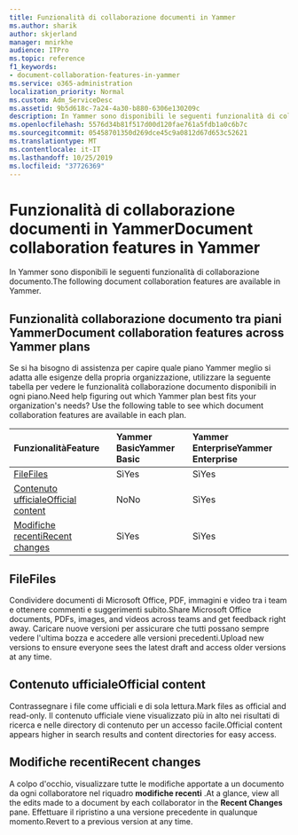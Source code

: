 ```yaml
---
title: Funzionalità di collaborazione documenti in Yammer
ms.author: sharik
author: skjerland
manager: mnirkhe
audience: ITPro
ms.topic: reference
f1_keywords:
- document-collaboration-features-in-yammer
ms.service: o365-administration
localization_priority: Normal
ms.custom: Adm_ServiceDesc
ms.assetid: 9b5d618c-7a24-4a30-b880-6306e130209c
description: In Yammer sono disponibili le seguenti funzionalità di collaborazione documento.
ms.openlocfilehash: 5576d34b81f517d00d120fae761a5fdb1a0c6b7c
ms.sourcegitcommit: 05458701350d269dce45c9a0812d67d653c52621
ms.translationtype: MT
ms.contentlocale: it-IT
ms.lasthandoff: 10/25/2019
ms.locfileid: "37726369"
---
```

# <a name="document-collaboration-features-in-yammer"></a><span data-ttu-id="35b12-103">Funzionalità di collaborazione documenti in Yammer</span><span class="sxs-lookup"><span data-stu-id="35b12-103">Document collaboration features in Yammer</span></span>

<span data-ttu-id="35b12-104">In Yammer sono disponibili le seguenti funzionalità di collaborazione documento.</span><span class="sxs-lookup"><span data-stu-id="35b12-104">The following document collaboration features are available in Yammer.</span></span>
  
## <a name="document-collaboration-features-across-yammer-plans"></a><span data-ttu-id="35b12-105">Funzionalità collaborazione documento tra piani Yammer</span><span class="sxs-lookup"><span data-stu-id="35b12-105">Document collaboration features across Yammer plans</span></span>

<span data-ttu-id="35b12-p101">Se si ha bisogno di assistenza per capire quale piano Yammer meglio si adatta alle esigenze della propria organizzazione, utilizzare la seguente tabella per vedere le funzionalità collaborazione documento disponibili in ogni piano.</span><span class="sxs-lookup"><span data-stu-id="35b12-p101">Need help figuring out which Yammer plan best fits your organization's needs? Use the following table to see which document collaboration features are available in each plan.</span></span>
  
|<span data-ttu-id="35b12-108">**Funzionalità**</span><span class="sxs-lookup"><span data-stu-id="35b12-108">**Feature**</span></span>|<span data-ttu-id="35b12-109">**Yammer Basic**</span><span class="sxs-lookup"><span data-stu-id="35b12-109">**Yammer Basic**</span></span>|<span data-ttu-id="35b12-110">**Yammer Enterprise**</span><span class="sxs-lookup"><span data-stu-id="35b12-110">**Yammer Enterprise**</span></span>|
|:-----|:-----|:-----|
|[<span data-ttu-id="35b12-111">File</span><span class="sxs-lookup"><span data-stu-id="35b12-111">Files</span></span>](document-collaboration-features-in-yammer.md#files) <br/> |<span data-ttu-id="35b12-112">Sì</span><span class="sxs-lookup"><span data-stu-id="35b12-112">Yes</span></span>  <br/> |<span data-ttu-id="35b12-113">Sì</span><span class="sxs-lookup"><span data-stu-id="35b12-113">Yes</span></span>  <br/> |
|[<span data-ttu-id="35b12-114">Contenuto ufficiale</span><span class="sxs-lookup"><span data-stu-id="35b12-114">Official content</span></span>](document-collaboration-features-in-yammer.md#official-content) <br/> |<span data-ttu-id="35b12-115">No</span><span class="sxs-lookup"><span data-stu-id="35b12-115">No</span></span>  <br/> |<span data-ttu-id="35b12-116">Sì</span><span class="sxs-lookup"><span data-stu-id="35b12-116">Yes</span></span>  <br/> |
|[<span data-ttu-id="35b12-117">Modifiche recenti</span><span class="sxs-lookup"><span data-stu-id="35b12-117">Recent changes</span></span>](document-collaboration-features-in-yammer.md#recent-changes) <br/> |<span data-ttu-id="35b12-118">Sì</span><span class="sxs-lookup"><span data-stu-id="35b12-118">Yes</span></span>  <br/> |<span data-ttu-id="35b12-119">Sì</span><span class="sxs-lookup"><span data-stu-id="35b12-119">Yes</span></span>  <br/> |

## <a name="files"></a><span data-ttu-id="35b12-120">File</span><span class="sxs-lookup"><span data-stu-id="35b12-120">Files</span></span>

<span data-ttu-id="35b12-121">Condividere documenti di Microsoft Office, PDF, immagini e video tra i team e ottenere commenti e suggerimenti subito.</span><span class="sxs-lookup"><span data-stu-id="35b12-121">Share Microsoft Office documents, PDFs, images, and videos across teams and get feedback right away.</span></span> <span data-ttu-id="35b12-122">Caricare nuove versioni per assicurare che tutti possano sempre vedere l'ultima bozza e accedere alle versioni precedenti.</span><span class="sxs-lookup"><span data-stu-id="35b12-122">Upload new versions to ensure everyone sees the latest draft and access older versions at any time.</span></span>
  
## <a name="official-content"></a><span data-ttu-id="35b12-123">Contenuto ufficiale</span><span class="sxs-lookup"><span data-stu-id="35b12-123">Official content</span></span>

<span data-ttu-id="35b12-124">Contrassegnare i file come ufficiali e di sola lettura.</span><span class="sxs-lookup"><span data-stu-id="35b12-124">Mark files as official and read-only.</span></span> <span data-ttu-id="35b12-125">Il contenuto ufficiale viene visualizzato più in alto nei risultati di ricerca e nelle directory di contenuto per un accesso facile.</span><span class="sxs-lookup"><span data-stu-id="35b12-125">Official content appears higher in search results and content directories for easy access.</span></span>

## <a name="recent-changes"></a><span data-ttu-id="35b12-126">Modifiche recenti</span><span class="sxs-lookup"><span data-stu-id="35b12-126">Recent changes</span></span>

<span data-ttu-id="35b12-127">A colpo d'occhio, visualizzare tutte le modifiche apportate a un documento da ogni collaboratore nel riquadro **modifiche recenti** .</span><span class="sxs-lookup"><span data-stu-id="35b12-127">At a glance, view all the edits made to a document by each collaborator in the **Recent Changes** pane.</span></span> <span data-ttu-id="35b12-128">Effettuare il ripristino a una versione precedente in qualunque momento.</span><span class="sxs-lookup"><span data-stu-id="35b12-128">Revert to a previous version at any time.</span></span>
  